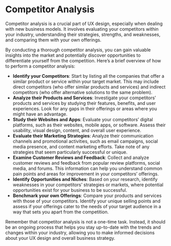 # Competitor Analysis

Competitor analysis is a crucial part of UX design, especially when dealing with new business models. It involves evaluating your competitors within your industry, understanding their strategies, strengths, and weaknesses, and comparing them with your own offerings.

By conducting a thorough competitor analysis, you can gain valuable insights into the market and potentially discover opportunities to differentiate yourself from the competition. Here’s a brief overview of how to perform a competitor analysis:

- **Identify your Competitors**: Start by listing all the companies that offer a similar product or service within your target market. This may include direct competitors (who offer similar products and services) and indirect competitors (who offer alternative solutions to the same problem).
- **Analyze their Products and Services**: Investigate your competitors’ products and services by studying their features, benefits, and user experiences. Look for any gaps in their offerings or areas where you might have an advantage.
- **Study their Websites and Apps**: Evaluate your competitors’ digital platforms, such as their websites, mobile apps, or software. Assess their usability, visual design, content, and overall user experience.
- **Evaluate their Marketing Strategies**: Analyze their communication channels and promotional activities, such as email campaigns, social media presence, and content marketing efforts. Take note of any strategies that seem particularly successful or unique.
- **Examine Customer Reviews and Feedback**: Collect and analyze customer reviews and feedback from popular review platforms, social media, and forums. This information can help you understand common pain points and areas for improvement in your competitors’ offerings.
- **Identify Opportunities and Niches**: Based on your research, identify weaknesses in your competitors’ strategies or markets, where potential opportunities exist for your business to be successful.
- **Benchmark your own Offerings**: Compare your products and services with those of your competitors. Identify your unique selling points and assess if your offerings cater to the needs of your target audience in a way that sets you apart from the competition.

Remember that competitor analysis is not a one-time task. Instead, it should be an ongoing process that helps you stay up-to-date with the trends and changes within your industry, allowing you to make informed decisions about your UX design and overall business strategy.
